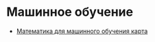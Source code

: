 # Машинное обучение
* [Математика для машинного обучения карта](https://maps.joindeltaacademy.com/)
